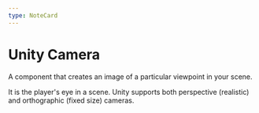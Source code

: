 ```yaml
---
type: NoteCard
---
```


# Unity Camera
A component that creates an image of a particular viewpoint in your scene.

It is the player's eye in a scene. Unity supports both perspective (realistic) and orthographic (fixed size) cameras.